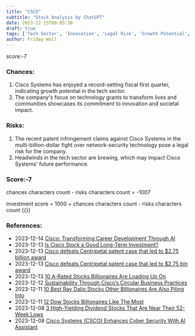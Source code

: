 ```yaml
---
title: "CSCO"
subtitle: "Stock Analysis by ChatGPT"
date: 2023-12-15T09:05:38
draft: true
tags: ['Tech Sector', 'Innovation', 'Legal Risk', 'Growth Potential', 'Societal Impact']
author: Friday Wall
---
```


score:-7
### Chances:
1. Cisco Systems has enjoyed a record-setting fiscal first quarter, indicating growth potential in the tech sector.
2. The company's focus on technology grants to transform lives and communities showcases its commitment to innovation and societal impact.
### Risks:
1. The recent patent infringement claims against Cisco Systems in the multi-billion-dollar fight over network-security technology pose a legal risk for the company.
2. Headwinds in the tech sector are brewing, which may impact Cisco Systems' future performance.
### Score:-7
chances characters count - risks characters count = -1007

investment score = 1000 + chances characters count - risks characters count
{{<tradingview symbol="Nasdaq:CSCO">}}
### References:
- 2023-12-14 [Cisco: Transforming Career Development Through AI](https://finance.yahoo.com/news/cisco-transforming-career-development-ai-131200396.html)
- 2023-12-13 [Is Cisco Stock a Good Long-Term Investment?](https://www.fool.com/investing/2023/12/13/is-cisco-stock-a-good-long-term-investment/?source=eptyholnk0000202&utm_source=yahoo-host-full&utm_medium=feed&utm_campaign=article&.tsrc=rss)
- 2023-12-13 [Cisco defeats Centripetal patent case that led to $2.75 billion award](https://finance.yahoo.com/news/cisco-defeats-centripetal-patent-case-203509371.html)
- 2023-12-13 [Cisco defeats Centripetal patent case that led to $2.75 bln award](https://finance.yahoo.com/news/cisco-defeats-centripetal-patent-case-202208964.html)
- 2023-12-13 [10 A-Rated Stocks Billionaires Are Loading Up On](https://finance.yahoo.com/news/10-rated-stocks-billionaires-loading-162227528.html)
- 2023-12-12 [Sustainability Through Cisco’s Circular Business Practices](https://finance.yahoo.com/news/sustainability-cisco-circular-business-practices-131000873.html)
- 2023-12-11 [10 Best Ray Dalio Stocks Other Billionaires Are Also Piling Into](https://finance.yahoo.com/news/10-best-ray-dalio-stocks-152020819.html)
- 2023-12-11 [12 Dow Stocks Billionaires Like The Most](https://finance.yahoo.com/news/12-dow-stocks-billionaires-most-180746813.html)
- 2023-12-08 [3 High-Yielding Dividend Stocks That Are Near Their 52-Week Lows](https://finance.yahoo.com/m/1780bff7-1c3f-3d02-ab6d-03cd767e0c30/3-high-yielding-dividend.html)
- 2023-12-08 [Cisco Systems (CSCO) Enhances Cyber Security With AI Assistant](https://finance.yahoo.com/news/cisco-systems-csco-enhances-cyber-201700370.html)


                